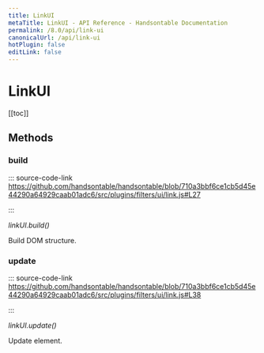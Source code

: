 ```yaml
---
title: LinkUI
metaTitle: LinkUI - API Reference - Handsontable Documentation
permalink: /8.0/api/link-ui
canonicalUrl: /api/link-ui
hotPlugin: false
editLink: false
---
```


# LinkUI

[[toc]]
## Methods

### build
  
::: source-code-link https://github.com/handsontable/handsontable/blob/710a3bbf6ce1cb5d45e44290a64929caab01adc6/src/plugins/filters/ui/link.js#L27

:::

_linkUI.build()_

Build DOM structure.



### update
  
::: source-code-link https://github.com/handsontable/handsontable/blob/710a3bbf6ce1cb5d45e44290a64929caab01adc6/src/plugins/filters/ui/link.js#L38

:::

_linkUI.update()_

Update element.


